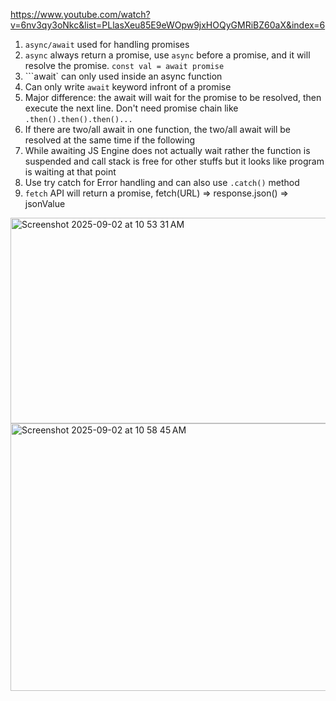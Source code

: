 https://www.youtube.com/watch?v=6nv3qy3oNkc&list=PLlasXeu85E9eWOpw9jxHOQyGMRiBZ60aX&index=6

1. ```async/await``` used for handling promises
2. ```async``` always return a promise,  use ```async``` before a promise, and it will resolve the promise. ```const val = await promise```
3. ```await` can only used inside an async function
4. Can only write ```await``` keyword infront of a promise
5. Major difference: the await will wait for the promise to be resolved, then execute the next line. Don't need promise chain like ```.then().then().then()...```
6. If there are two/all await in one function, the two/all await will be resolved at the same time if the following 
7. While awaiting JS Engine does not actually wait rather the function is suspended and call stack is free for other stuffs but it looks like program is waiting at that point
8. Use try catch for Error handling and can also use  ```.catch()``` method
9. ```fetch``` API will return a promise, fetch(URL) => response.json() => jsonValue

<img width="639" height="329" alt="Screenshot 2025-09-02 at 10 53 31 AM" src="https://github.com/user-attachments/assets/f4754159-d9a8-41b6-9747-1e51187e7b79" />
<img width="613" height="428" alt="Screenshot 2025-09-02 at 10 58 45 AM" src="https://github.com/user-attachments/assets/3fae5157-e14c-4398-a098-d2ab805e57cd" />
